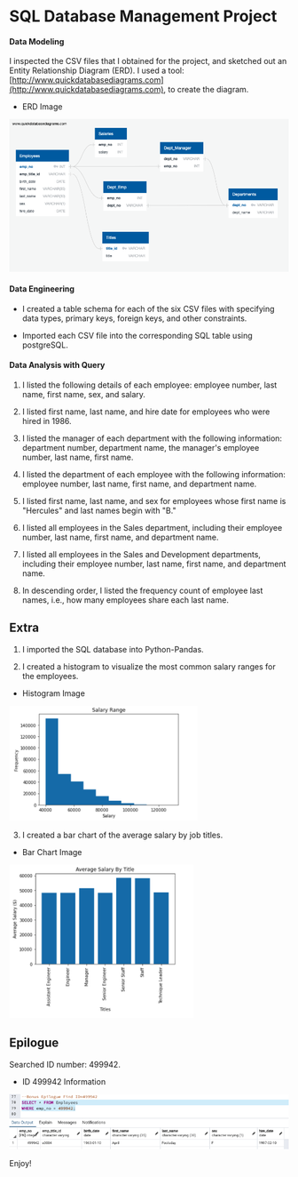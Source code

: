 # SQL Database Management Project

#### Data Modeling

I inspected the CSV files that I obtained for the project, and sketched out an Entity Relationship Diagram (ERD). I used a tool: [http://www.quickdatabasediagrams.com](http://www.quickdatabasediagrams.com), to create the diagram.

* ERD Image


![Employee_ERD](EmployeeSQL/Employees_ERD.png)



#### Data Engineering

* I created a table schema for each of the six CSV files with specifying data types, primary keys, foreign keys, and other constraints.

* Imported each CSV file into the corresponding SQL table using postgreSQL.

#### Data Analysis with Query

1. I listed the following details of each employee: employee number, last name, first name, sex, and salary.

2. I listed first name, last name, and hire date for employees who were hired in 1986.

3. I listed the manager of each department with the following information: department number, department name, the manager's employee number, last name, first name.

4. I listed the department of each employee with the following information: employee number, last name, first name, and department name.

5. I listed first name, last name, and sex for employees whose first name is "Hercules" and last names begin with "B."

6. I listed all employees in the Sales department, including their employee number, last name, first name, and department name.

7. I listed all employees in the Sales and Development departments, including their employee number, last name, first name, and department name.

8. In descending order, I listed the frequency count of employee last names, i.e., how many employees share each last name.

## Extra

1. I imported the SQL database into Python-Pandas.

2. I created a histogram to visualize the most common salary ranges for the employees.

* Histogram Image


![Histogram](Readme_Images/Histogram.png)

3. I created a bar chart of the average salary by job titles.

* Bar Chart Image


![Bar_Chart](Readme_Images/Bar_Chart.png)


## Epilogue

Searched ID number: 499942.


* ID 499942 Information


![Epiloque_Image](Readme_Images/Epiloque_Image.png)


Enjoy!
